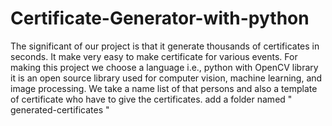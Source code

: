 # Certificate-Generator-with-python
The significant of our project is that it generate thousands of certificates in seconds. It make very easy to make certificate for various events. For making this project we choose a language i.e., python with OpenCV library it is an open source library used for computer vision, machine learning, and image processing. We take a name list of that persons and also a template of certificate who have to give the certificates. 
add a folder named " generated-certificates "
